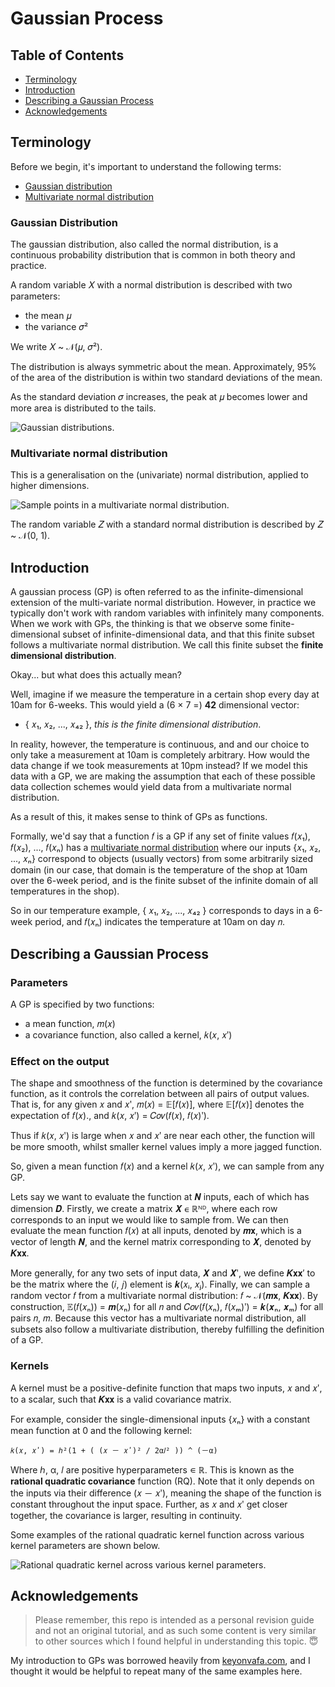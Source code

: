 # Gaussian Process

## Table of Contents

 - [Terminology](https://github.com/benjaminhadfield/machine-learning/tree/master/src/gaussian_process#terminology)
  - [Introduction](https://github.com/benjaminhadfield/machine-learning/tree/master/src/gaussian_process#introduction)
  - [Describing a Gaussian Process](https://github.com/benjaminhadfield/machine-learning/tree/master/src/gaussian_process#describing-a-gaussian-process)
  - [Acknowledgements](https://github.com/benjaminhadfield/machine-learning/tree/master/src/gaussian_process#acknowledgements)

## Terminology

Before we begin, it's important to understand the following terms:
 
 - [Gaussian distribution](https://github.com/benjaminhadfield/machine-learning/tree/master/src/gaussian_process#gaussian-distribution)
 - [Multivariate normal distribution](https://github.com/benjaminhadfield/machine-learning/tree/master/src/gaussian_process#multivariate-normal-distribution)

### Gaussian Distribution

The gaussian distribution, also called the normal distribution, is a continuous probability distribution that is common in both theory and practice.

A random variable 𝑋 with a normal distribution is described with two parameters:
 - the mean 𝜇
 - the variance 𝜎²
 
We write 𝑋 ~ 𝒩(𝜇, 𝜎²).
 
The distribution is always symmetric about the mean. Approximately, 95% of the area of the distribution is within two standard deviations of the mean.

As the standard deviation 𝜎 increases, the peak at 𝜇 becomes lower and more area is distributed to the tails.

![Gaussian distributions.](https://upload.wikimedia.org/wikipedia/commons/thumb/7/74/Normal_Distribution_PDF.svg/700px-Normal_Distribution_PDF.svg.png)

### Multivariate normal distribution

This is a generalisation on the (univariate) normal distribution, applied to higher dimensions.

![Sample points in a multivariate normal distribution.](https://upload.wikimedia.org/wikipedia/commons/thumb/8/8e/MultivariateNormal.png/600px-MultivariateNormal.png)

The random variable 𝑍 with a standard normal distribution is described by 𝑍 ~ 𝒩(0, 1).

## Introduction

A gaussian process (GP) is often referred to as the infinite-dimensional extension of the multi-variate normal distribution. However, in practice we typically don't work with random variables with infinitely many components. When we work with GPs, the thinking is that we observe some finite-dimensional subset of infinite-dimensional data, and that this finite subset follows a multivariate normal distribution. We call this finite subset the **finite dimensional distribution**.

Okay... but what does this actually mean?

Well, imagine if we measure the temperature in a certain shop every day at 10am for 6-weeks. This would yield a (6 × 7 =) **42** dimensional vector:

 - { 𝑥₁, 𝑥₂, ..., 𝑥₄₂ }, _this is the finite dimensional distribution_.

In reality, however, the temperature is continuous, and and our choice to only take a measurement at 10am is completely arbitrary. How would the data change if we took measurements at 10pm instead? If we model this data with a GP, we are making the assumption that each of these possible data collection schemes would yield data from a multivariate normal distribution.

As a result of this, it makes sense to think of GPs as functions.

Formally, we'd say that a function 𝑓 is a GP if any set of finite values 𝑓(𝑥₁), 𝑓(𝑥₂), ..., 𝑓(𝑥ₙ) has a [multivariate normal distribution](https://github.com/benjaminhadfield/machine-learning/tree/master/src/gaussian_process#multivariate-normal-distribution) where our inputs {𝑥₁, 𝑥₂, ..., 𝑥ₙ} correspond to objects (usually vectors) from some arbitrarily sized domain (in our case, that domain is the temperature of the shop at 10am over the 6-week period, and is the finite subset of the infinite domain of all temperatures in the shop).

So in our temperature example, { 𝑥₁, 𝑥₂, ..., 𝑥₄₂ } corresponds to days in a 6-week period, and 𝑓(𝑥ₙ) indicates the temperature at 10am on day 𝑛.

## Describing a Gaussian Process

### Parameters

A GP is specified by two functions:
 
 - a mean function, 𝑚(𝑥)
 - a covariance function, also called a kernel, 𝑘(𝑥, 𝑥ʹ)
 
### Effect on the output
 
The shape and smoothness of the function is determined by the covariance function, as it controls the correlation between all pairs of output values. That is, for any given 𝑥 and 𝑥ʹ, 𝑚(𝑥) = 𝔼[𝑓(𝑥)], where 𝔼[𝑓(𝑥)] denotes the expectation of 𝑓(𝑥)., and 𝑘(𝑥, 𝑥ʹ) = 𝐶𝑜𝑣(𝑓(𝑥), 𝑓(𝑥)ʹ).

Thus if 𝑘(𝑥, 𝑥ʹ) is large when 𝑥 and 𝑥ʹ are near each other, the function will be more smooth, whilst smaller kernel values imply a more jagged function.

So, given a mean function 𝑓(𝑥) and a kernel 𝑘(𝑥, 𝑥ʹ), we can sample from any GP.

Lets say we want to evaluate the function at 𝑵 inputs, each of which has dimension 𝑫. Firstly, we create a matrix 𝑿 ∊ ℝᴺᴰ, where each row corresponds to an input we would like to sample from. We can then evaluate the mean function 𝑓(𝑥) at all inputs, denoted by 𝒎𝐱, which is a vector of length 𝑵, and the kernel matrix corresponding to 𝑿, denoted by 𝑲𝐱𝐱.

More generally, for any two sets of input data, 𝑿 and 𝑿ʹ, we define 𝑲𝐱𝐱′ to be the matrix where the (𝑖, 𝑗) element is 𝒌(𝑥ᵢ, 𝑥ⱼ). Finally, we can sample a random vector 𝑓 from a multivariate normal distribution: 𝑓 ~ 𝒩(𝒎𝐱, 𝑲𝐱𝐱). By construction, 𝔼(𝑓(𝑥ₙ)) = 𝒎(𝑥ₙ) for all 𝑛 and 𝐶𝑜𝑣(𝑓(𝑥ₙ), 𝑓(𝑥ₘ)ʹ) = 𝒌(𝒙ₙ, 𝒙ₘ) for all pairs 𝑛, 𝑚. Because this vector has a multivariate normal distribution, all subsets also follow a multivariate distribution, thereby fulfilling the definition of a GP.

### Kernels

A kernel must be a positive-definite function that maps two inputs, 𝑥 and 𝑥ʹ, to a scalar, such that 𝑲𝐱𝐱 is a valid covariance matrix.

For example, consider the single-dimensional inputs {𝑥ₙ} with a constant mean function at 0 and the following kernel:

```
𝑘(𝑥, 𝑥ʹ) = ℎ²(1 + ( (𝑥 － 𝑥ʹ)² / 2α𝑙² )) ^ (－α)
```

Where ℎ, α, 𝑙 are positive hyperparameters ∊ ℝ. This is known as the **rational quadratic covariance** function (RQ). Note that it only depends on the inputs via their difference (𝑥 － 𝑥ʹ), meaning the shape of the function is constant throughout the input space. Further, as 𝑥 and 𝑥ʹ get closer together, the covariance is larger, resulting in continuity.

Some examples of the rational quadratic kernel function across various kernel parameters are shown below.

![Rational quadratic kernel across various kernel parameters.](http://keyonvafa.com/assets/images/gp_predictit_blog/gp_samples.png)

## Acknowledgements

> Please remember, this repo is intended as a personal revision guide and not an original tutorial, and as such some content is very similar to other sources which I found helpful in understanding this topic. 😇

My introduction to GPs was borrowed heavily from [keyonvafa.com](http://keyonvafa.com/gp-tutorial/), and I thought it would be helpful to repeat many of the same examples here.
